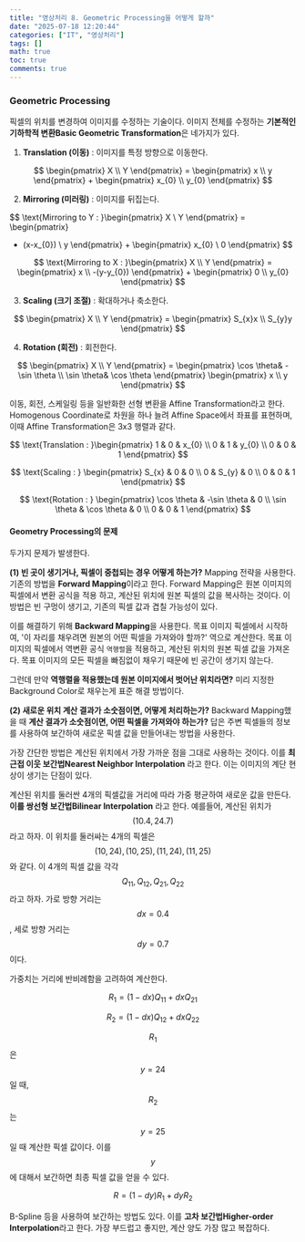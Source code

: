 ```yaml
---
title: "영상처리 8. Geometric Processing을 어떻게 할까"
date: "2025-07-18 12:20:44"
categories: ["IT", "영상처리"]
tags: []
math: true
toc: true
comments: true
---
```


### Geometric Processing
픽셀의 위치를 변경하여 이미지를 수정하는 기술이다.
이미지 전체를 수정하는 **기본적인 기하학적 변환Basic Geometric Transformation**은 네가지가 있다.

1. **Translation (이동)** : 이미지를 특정 방향으로 이동한다.

$$
\begin{pmatrix}
X \\
Y
\end{pmatrix} = \begin{pmatrix}
x \\
y
\end{pmatrix} + \begin{pmatrix}
x_{0} \\
y_{0}
\end{pmatrix}
$$


2. **Mirroring (미러링)** : 이미지를 뒤집는다.

$$
\text{Mirroring to Y : }\begin{pmatrix}
X \\
Y
\end{pmatrix} = \begin{pmatrix}
- (x-x_{0}) \\
y
\end{pmatrix} + \begin{pmatrix}
x_{0} \\
0
\end{pmatrix}
$$


$$
\text{Mirroring to X : }\begin{pmatrix}
X \\
Y
\end{pmatrix} = \begin{pmatrix}
x \\
-(y-y_{0})
\end{pmatrix} + \begin{pmatrix}
0 \\
y_{0}
\end{pmatrix}
$$


3. **Scaling (크기 조절)** : 확대하거나 축소한다.

$$
\begin{pmatrix}
X \\
Y
\end{pmatrix} = \begin{pmatrix}
S_{x}x \\
S_{y}y
\end{pmatrix}
$$


4. **Rotation (회전)** : 회전한다.

$$
\begin{pmatrix}
X \\
Y
\end{pmatrix} = \begin{pmatrix}
\cos \theta& - \sin \theta \\
\sin \theta& \cos \theta
\end{pmatrix} \begin{pmatrix}
x \\
y
\end{pmatrix}
$$


이동, 회전, 스케일링 등을 일반화한 선형 변환을 Affine Transformation라고 한다. Homogenous Coordinate로 차원을 하나 늘려 Affine Space에서 좌표를 표현하며, 이때 Affine Transformation은 3x3 행렬과 같다.

$$
\text{Translation : }\begin{pmatrix}
1 & 0 & x_{0} \\
0 & 1 & y_{0} \\
0 & 0 & 1
\end{pmatrix}
$$


$$
\text{Scaling : } \begin{pmatrix}
S_{x} & 0 & 0 \\
0 & S_{y} & 0 \\
0 & 0 & 1
\end{pmatrix}
$$


$$
\text{Rotation : } \begin{pmatrix}
\cos \theta & -\sin \theta & 0 \\
\sin \theta & \cos \theta & 0 \\
0 & 0 & 1
\end{pmatrix}
$$

#### Geometry Processing의 문제
두가지 문제가 발생한다.

**(1) 빈 곳이 생기거나, 픽셀이 중첩되는 경우 어떻게 하는가?**
Mapping 전략을 사용한다. 기존의 방법을 **Forward Mapping**이라고 한다. Forward Mapping은 원본 이미지의 픽셀에서 변환 공식을 적용 하고, 계산된 위치에 원본 픽셀의 값을 복사하는 것이다. 이 방법은 빈 구멍이 생기고, 기존의 픽셀 값과 겹칠 가능성이 있다.

이를 해결하기 위해 **Backward Mapping**을 사용한다. 목표 이미지 픽셀에서 시작하여, '이 자리를 채우려면 원본의 어떤 픽셀을 가져와야 할까?' 역으로 계산한다. 목표 이미지의 픽셀에서 역변환 공식 `역행렬`을 적용하고, 계산된 위치의 원본 픽셀 값을 가져온다. 목표 이미지의 모든 픽셀을 빠짐없이 채우기 때문에 빈 공간이 생기지 않는다.

그런데 만약 **역행렬을 적용했는데 원본 이미지에서 벗어난 위치라면?** 미리 지정한 Background Color로 채우는게 표준 해결 방법이다.

**(2) 새로운 위치 계산 결과가 소숫점이면, 어떻게 처리하는가?**
Backward Mapping했을 때 **계산 결과가 소숫점이면, 어떤 픽셀을 가져와야 하는가?** 답은 주변 픽셀들의 정보를 사용하여 보간하여 새로운 픽셀 값을 만들어내는 방법을 사용한다. 

가장 간단한 방법은 계산된 위치에서 가장 가까운 점을 그대로 사용하는 것이다. 이를 **최근접 이웃 보간법Nearest Neighbor Interpolation** 라고 한다. 이는 이미지의 계단 현상이 생기는 단점이 있다.

계산된 위치를 둘러싼 4개의 픽셀값을 거리에 따라 가중 평균하여 새로운 값을 만든다. **이를 쌍선형 보간법Bilinear Interpolation** 라고 한다. 예를들어, 계산된 위치가 $$(10.4, 24.7)$$라고 하자. 이 위치를 둘러싸는 4개의 픽셀은 $$(10, 24), (10, 25), (11, 24), (11,25)$$와 같다. 이 4개의 픽셀 값을 각각 $$Q_{11}, Q_{12}, Q_{21}, Q_{22}$$라고 하자. 가로 방향 거리는 $$dx=0.4$$, 세로 방향 거리는 $$dy=0.7$$이다. 

가중치는 거리에 반비례함을 고려하여 계산한다.

$$
R_{1} = (1-dx)Q_{11} + dxQ_{21}
$$


$$
R_{2} = (1-dx) Q_{12} + dxQ_{22}
$$

$$R_{1}$$은 $$y=24$$일 때, $$R_{2}$$는 $$y=25$$일 때 계산한 픽셀 값이다. 이를 $$y$$에 대해서 보간하면 최종 픽셀 값을 얻을 수 있다.

$$
R = (1-dy)R_{1} + dy R_{2}
$$


B-Spline 등을 사용하여 보간하는 방법도 있다. 이를 **고차 보간법Higher-order Interpolation**라고 한다. 가장 부드럽고 좋지만, 계산 양도 가장 많고 복잡하다.
